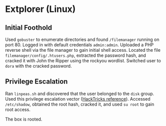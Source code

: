 # Extplorer (Linux)

## Initial Foothold

Used `gobuster` to enumerate directories and found `/filemanager` running on port 80. Logged in with default credentials `admin:admin`.
Uploaded a PHP reverse shell via the file manager to gain initial shell access.
Located the file `filemanager/config/.htusers.php`, extracted the password hash, and cracked it with John the Ripper using the rockyou wordlist.
Switched user to `dora` with the cracked password.

## Privilege Escalation

Ran `linpeas.sh` and discovered that the user belonged to the `disk` group.
Used this privilege escalation vector ([HackTricks reference](https://book.hacktricks.wiki/en/linux-hardening/privilege-escalation/interesting-groups-linux-pe/index.html)).
Accessed `/etc/shadow`, obtained the root hash, cracked it, and used `su root` to gain root access.

The box is rooted.
